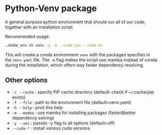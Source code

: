 # Python-Venv package

A general purpose python environment that should run all of our code, together with an installation script.

Recommended usage:

```bash
./make_env.sh venv -y -m --cuda-jax --cuda-mx
```

This will create a conda environment `venv` with the packages specifies in the `venv.yaml` file.
The `-m` flag makes the script use mamba instead of conda during the installation, which offers
way faster dependency resolving.

## Other options

- `-c --cache` : specify PIP cache directory (default: check if ~/.cache/pip exists)
- `-f --file` : path to the environment file (default=venv.yaml)
- `-h --help` : print this help
- `-m --mamba` : use mamba for installing packages (faster&better dependency solving)
- `-y --yes` : passes -y flag to all options (default=off)
- `--cuda-*` : install various cuda versions.
